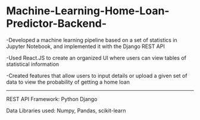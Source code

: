 # Machine-Learning-Home-Loan-Predictor-Backend-
-Developed a machine learning pipeline based on a set of statistics in Jupyter Notebook, and implemented it with the Django REST API

-Used React.JS to create an organized UI where users can view tables of statistical information

-Created features that allow users to input details or upload a given set of data to view the probability of getting a home loan

-----------------------------------------------------

REST API Framework: Python Django

Data Libraries used: Numpy, Pandas, scikit-learn
